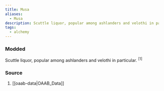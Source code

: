```yaml
---
title: Musa
aliases:
  - Musa
description: Scuttle liquor, popular among ashlanders and velothi in particular.
tags:
  - alchemy
---
```

### Modded
Scuttle liquor, popular among ashlanders and velothi in particular. <sup>[1]</sup>
### Source
1. [[oaab-data|OAAB_Data]]